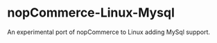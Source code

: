 nopCommerce-Linux-Mysql
=======================

An experimental port of nopCommerce to Linux adding MySql support.